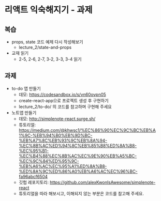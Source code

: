 # 리액트 익숙해지기 - 과제

## 복습

- props, state 코드 예제 다시 작성해보기
  - lecture_2/state-and-props
- 교재 읽기
  - 2-5, 2-6, 2-7, 3-2, 3-3, 3-4 읽기


## 과제

- to-do 앱 만들기
  - 데모: https://codesandbox.io/s/vn60ovpn05
  - create-react-app으로 프로젝트 생성 후 구현하기
  - lecture_2/to-do/ 의 코드를 참고하며 구현해 주세요
- 노트앱 만들기
  - 데모: http://simplenote-react.surge.sh/
  - 튜토리얼: https://medium.com/@khwsc1/%EC%86%90%EC%9C%BC%EB%A1%9C-%EB%94%B0%EB%9D%BC-%EB%A7%8C%EB%93%9C%EB%8A%94-%EC%8B%AC%ED%94%8C%EB%85%B8%ED%8A%B8-%EC%95%B1-%EC%B4%88%EC%8B%AC%EC%9E%90%EB%A5%BC-%EC%9C%84%ED%95%9C-%EB%A6%AC%EC%95%A1%ED%8A%B8-%ED%8A%9C%ED%86%A0%EB%A6%AC%EC%96%BC-fa96abcf6504
  - 깃헙 레포지토리: https://github.com/alexKwonIsAwesome/simplenote-react
  - 튜토리얼을 따라 해보시고, 이해되지 않는 부분은 코드를 참고해 주세요.